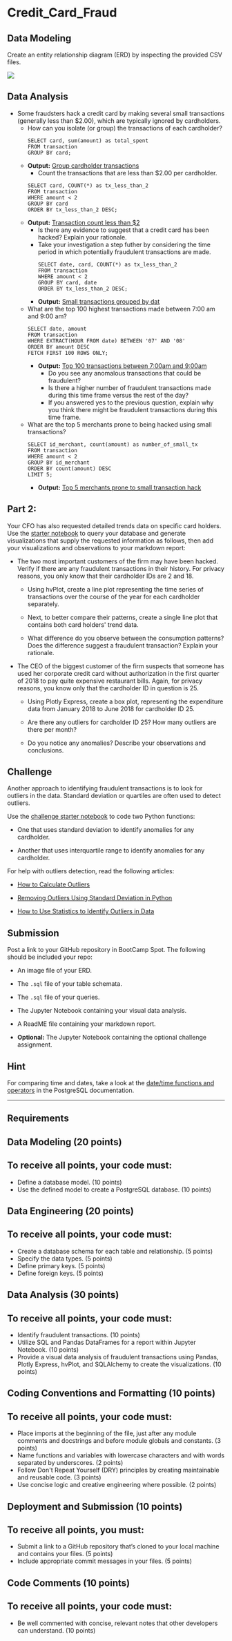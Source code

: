 # Credit_Card_Fraud

## Data Modeling

Create an entity relationship diagram (ERD) by inspecting the provided CSV files.

![](./images/ERD-export.png)


## Data Analysis
* Some fraudsters hack a credit card by making several small transactions (generally less than $2.00), which are typically ignored by cardholders. 
  * How can you isolate (or group) the transactions of each cardholder? 
    ```
    SELECT card, sum(amount) as total_spent
    FROM transaction 
    GROUP BY card;
    ```
  * **Output:** [Group cardholder transactions](./grouping_cardholders.csv)
    * Count the transactions that are less than $2.00 per cardholder. 
    ```
    SELECT card, COUNT(*) as tx_less_than_2
    FROM transaction
    WHERE amount < 2
    GROUP BY card
    ORDER BY tx_less_than_2 DESC;
    ```
  * **Output:** [Transaction count less than $2](./tx_less_than_2.csv)
    * Is there any evidence to suggest that a credit card has been hacked? Explain your rationale.
    * Take your investigation a step futher by considering the time period in which potentially fraudulent transactions are made. 
      ```
      SELECT date, card, COUNT(*) as tx_less_than_2
      FROM transaction
      WHERE amount < 2
      GROUP BY card, date
      ORDER BY tx_less_than_2 DESC;
      ```
    * **Output:** [Small transactions grouped by dat](./tx_less_than_2_groupby_date.csv)
  * What are the top 100 highest transactions made between 7:00 am and 9:00 am? 
    ```
    SELECT date, amount
    FROM transaction
    WHERE EXTRACT(HOUR FROM date) BETWEEN '07' AND '08'
    ORDER BY amount DESC
    FETCH FIRST 100 ROWS ONLY;
    ```
    * **Output:** [Top 100 transactions between 7:00am and 9:00am](./top_100_highest_tx_7am_to_9am.csv)
      * Do you see any anomalous transactions that could be fraudulent?
      * Is there a higher number of fraudulent transactions made during this time frame versus the rest of the day?
      * If you answered yes to the previous question, explain why you think there might be fraudulent transactions during this time frame.
  * What are the top 5 merchants prone to being hacked using small transactions? 
    ```
    SELECT id_merchant, count(amount) as number_of_small_tx
    FROM transaction
    WHERE amount < 2
    GROUP BY id_merchant
    ORDER BY count(amount) DESC
    LIMIT 5;
    ```
    * **Output:** [Top 5 merchants prone to small transaction hack](./top_5_merchants_small_tx_hack.csv)

## Part 2:

Your CFO has also requested detailed trends data on specific card holders. Use the [starter notebook](Starter_Files/challenge.ipynb) to query your database and generate visualizations that supply the requested information as follows, then add your visualizations and observations to your markdown report:      

* The two most important customers of the firm may have been hacked. Verify if there are any fraudulent transactions in their history. For privacy reasons, you only know that their cardholder IDs are 2 and 18.

  * Using hvPlot, create a line plot representing the time series of transactions over the course of the year for each cardholder separately. 
  
  * Next, to better compare their patterns, create a single line plot that contains both card holders' trend data.  

  * What difference do you observe between the consumption patterns? Does the difference suggest a fraudulent transaction? Explain your rationale.

* The CEO of the biggest customer of the firm suspects that someone has used her corporate credit card without authorization in the first quarter of 2018 to pay quite expensive restaurant bills. Again, for privacy reasons, you know only that the cardholder ID in question is 25.

  * Using Plotly Express, create a box plot, representing the expenditure data from January 2018 to June 2018 for cardholder ID 25.
  
  * Are there any outliers for cardholder ID 25? How many outliers are there per month?

  * Do you notice any anomalies? Describe your observations and conclusions.

## Challenge

Another approach to identifying fraudulent transactions is to look for outliers in the data. Standard deviation or quartiles are often used to detect outliers.

Use the [challenge starter notebook](Starter_Files/challenge.ipynb) to code two Python functions:

* One that uses standard deviation to identify anomalies for any cardholder.

* Another that uses interquartile range to identify anomalies for any cardholder.

For help with outliers detection, read the following articles:

* [How to Calculate Outliers](https://www.wikihow.com/Calculate-Outliers)

* [Removing Outliers Using Standard Deviation in Python](https://www.kdnuggets.com/2017/02/removing-outliers-standard-deviation-python.html)

* [How to Use Statistics to Identify Outliers in Data](https://machinelearningmastery.com/how-to-use-statistics-to-identify-outliers-in-data/)

## Submission

Post a link to your GitHub repository in BootCamp Spot. The following should be included your repo:

* An image file of your ERD.

* The `.sql` file of your table schemata.

* The `.sql` file of your queries.

* The Jupyter Notebook containing your visual data analysis.

* A ReadME file containing your markdown report.

* **Optional:** The Jupyter Notebook containing the optional challenge assignment.

## Hint

For comparing time and dates, take a look at the [date/time functions and operators](https://www.postgresql.org/docs/8.0/functions-datetime.html) in the PostgreSQL documentation.

---
## Requirements

## Data Modeling  (20 points)

## To receive all points, your code must:

* Define a database model. (10 points)
* Use the defined model to create a PostgreSQL database. (10 points)

## Data Engineering  (20 points)

## To receive all points, your code must:

* Create a database schema for each table and relationship. (5 points)
* Specify the data types. (5 points)
* Define primary keys. (5 points)
* Define foreign keys. (5 points)

## Data Analysis  (30 points)

## To receive all points, your code must:

* Identify fraudulent transactions. (10 points)
* Utilize SQL and Pandas DataFrames for a report within Jupyter Notebook. (10 points)
* Provide a visual data analysis of fraudulent transactions using Pandas, Plotly Express, hvPlot, and SQLAlchemy to create the visualizations. (10 points)

## Coding Conventions and Formatting (10 points)

## To receive all points, your code must:

* Place imports at the beginning of the file, just after any module comments and docstrings and before module globals and constants. (3 points)
* Name functions and variables with lowercase characters and with words separated by underscores. (2 points)
* Follow Don't Repeat Yourself (DRY) principles by creating maintainable and reusable code. (3 points)
* Use concise logic and creative engineering where possible. (2 points)

## Deployment and Submission (10 points)

## To receive all points, you must:

* Submit a link to a GitHub repository that’s cloned to your local machine and contains your files. (5 points)
* Include appropriate commit messages in your files. (5 points)

## Code Comments (10 points)

## To receive all points, your code must:

* Be well commented with concise, relevant notes that other developers can understand. (10 points)